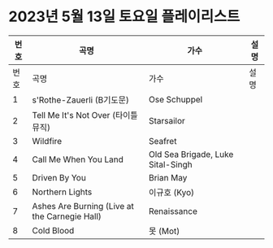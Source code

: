# 2023년 5월 13일 토요일 플레이리스트

| 번호 | 곡명 | 가수 | 설명 |
|------|------|------|------|
| 번호 | 곡명 | 가수 | 설명 |
| 1 | s'Rothe-Zauerli (B기도문) | Ose Schuppel |  |
| 2 | Tell Me It's Not Over (타이틀 뮤직) | Starsailor |  |
| 3 | Wildfire | Seafret |  |
| 4 | Call Me When You Land | Old Sea Brigade, Luke Sital-Singh |  |
| 5 | Driven By You | Brian May |  |
| 6 | Northern Lights | 이규호 (Kyo) |  |
| 7 | Ashes Are Burning (Live at the Carnegie Hall) | Renaissance |  |
| 8 | Cold Blood | 못 (Mot) |  |

